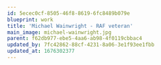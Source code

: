 ```yaml
---
id: 5ecec0cf-8505-46f8-8619-6fc8489b079e
blueprint: work
title: 'Michael Wainwright - RAF veteran'
main_image: michael-wainwright.jpg
parent: f62db977-ebe5-4aa6-ab98-4f0119cbbac4
updated_by: 7fc42862-88cf-4231-8a06-3e1f93ee1fbb
updated_at: 1676302377
---
```

